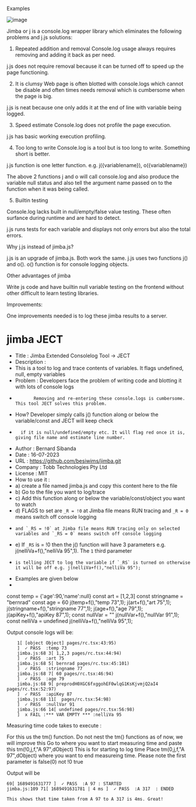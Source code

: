 Examples 

![image](https://github.com/besiwims/jimba/assets/44117539/afa8a8bf-4849-42e9-bd0e-7c35adf7b181)

Jimba or j is a console.log wrapper library which eliminates the following problems and j.js solutions:

1.  Repeated addition and removal
Console.log usage always requires removing and adding it back as per need.

j.js does not require removal because it can be turned off to  speed up the page functioning.

2. It is clumsy
Web page is often blotted with console.logs which cannot be disable and often times needs removal which is cumbersome when the page is big.

j.js is neat because one only adds it at the end of line with variable being logged.

3. Speed estimate
Console.log does not profile the page execution.

j.js has basic working execution profiling.

4.  Too long to write
Console.log is a tool but is too long to write. Something short is better.

j.js function is one letter function. e.g. j({variablename}), o({variablename})

The above 2 functions j and o will call console.log and also produce the variable null status and also tell the argument name passed on to the function when it was being called.

5. Builtin testing

Console.log lacks built in null/empty/false value testing. These often surfance during runtime and are hard to detect.

j.js runs tests for each variable and displays not only errors but also the total errors.

Why j.js instead of jimba.js?

j.js is an upgrade of jimba.js.  Both work the same. j.js uses two functions j() and o(). o() function is for console logging objects.

Other advantages of jimba

Write js code and have builtin null variable testing on the frontend without other difficult to learn testing libraries.

Improvements:

One improvements needed is to log these jimba results to a server.

# jimba JECT

 * Title : Jimba Extended Consolelog Tool -> JECT
 * Description : 
 *  This is a tool to log and trace contents of variables. It flags undefined, null, empty variables
 *  Problem : Developers face the problem of writing code and blotting it with lots of console logs
 *            Removing and re-entering these console.logs is cumbersome. This tool JECT solves this problem.
 *  How? Developer simply calls j() function along or below the variable/const and JECT will keep check
 *       if it is null/undefined/empty etc. It will flag red once it is, giving file name and estimate line number.
 * Author : Bernard Sibanda
 * Date : 16-07-2023
 * URL : https://github.com/besiwims/jimba.git
 * Company : Tobb Technologies Pty Ltd
 * License : MIT
 * How to use it : 
 *  a) create a file named jimba.js and copy this content here to the file
 *  b) Go to the file you want to log/trace
 *  c) Add this function along or below the variable/const/object you want to watch
 *  d) FLAGS to set are `_R = !0` at Jimba file means RUN tracing and `_R = 0` means switch off console logging
 *     and `_RS = !0` at Jimba file means RUN tracing only on selected variables and `_RS = 0` means switch off console logging
 *  e) If `_RS` is = !0 then the j() function will have 3 parameters e.g. j(nelliVa+f(),"nelliVa 95",1). The `1` third parameter
 *     is telling JECT to log the variable if `_RS` is turned on otherwise it will be off e.g. j(nelliVa+f(),"nelliVa 95");
 *  Examples are given below 
 *  
  const temp = {'age':90,'name':null}
  const art = [1,2,3]
  const stringname = "bernrad"
  const age = 60
  j(temp+f(),"temp 73",1);
  j(art+f(),"art 75",1);
  j(stringname+f(),"stringname 77",1);
  j(age+f(),"age 79",1);
  j(apiKey+f(),"apiKey 87",1);
  const nullVar = ""
  j(nullVar+f(),"nullVar 91",1);
  const nelliVa = undefined
  j(nelliVa+f(),"nelliVa 95",1);

  Output console logs will be:

        1[ [object Object] pages/rc.tsx:43:95)
        ]  ✓ PASS  :temp 73
        jimba.js:68 3[ 1,2,3 pages/rc.tsx:44:94)
        ]  ✓ PASS  :art 75
        jimba.js:68 5[ bernrad pages/rc.tsx:45:101)
        ]  ✓ PASS  :stringname 77
        jimba.js:68 7[ 60 pages/rc.tsx:46:94)
        ]  ✓ PASS  :age 79
        jimba.js:68 9[ preprodH0XGC6fxggohEF0wlqG1KsKjvmjQ2aI4 pages/rc.tsx:52:97)
        ]  ✓ PASS  :apiKey 87
        jimba.js:68 11[  pages/rc.tsx:54:98)
        ]  ✓ PASS  :nullVar 91
        jimba.js:66 14[ undefined pages/rc.tsx:56:98)
        ]  x FAIL :*** VAR EMPTY *** :nelliVa 95

   Measuring time code takes to execute :

   For this us the tm() function. Do not nest the tm() functions as of now, we will improve this
   Go to where you want to start measuring time and paste this tm(!0,j,f,"A 97",dObject) This is for starting to log time
   Place tm(0,j,f,"A 97",dObject) where you want to end measureing time. Please note the first parameter is false(0) not !0 true
   
   Output will be 

    69[ 1689491631777 ]  ✓ PASS  :A 97 : STARTED 
    jimba.js:109 71[ 1689491631781 | 4 ms ]  ✓ PASS  :A 317  : ENDED 

    This shows that time taken from A 97 to A 317 is 4ms. Great!
 
